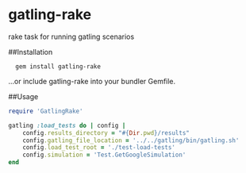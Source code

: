 gatling-rake
============

rake task for running gatling scenarios

##Installation

```
  gem install gatling-rake
```

...or include gatling-rake into your bundler Gemfile.

##Usage

```ruby
require 'GatlingRake'

gatling :load_tests do | config |
	config.results_directory = "#{Dir.pwd}/results"
	config.gatling_file_location = '../../gatling/bin/gatling.sh'
	config.load_test_root = './test-load-tests'
	config.simulation = 'Test.GetGoogleSimulation'
end
```
